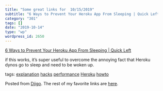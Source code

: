 ```yaml
---
title: "Some great links for  10/15/2019"
subtitle: "6 Ways to Prevent Your Heroku App From Sleeping | Quick Left"
category: "301"
tags: []
date: "2019-10-14"
type: "wp"
wordpress_id: 2650
---
```

[6 Ways to Prevent Your Heroku App From Sleeping | Quick Left](https://quickleft.com/blog/6-easy-ways-to-prevent-your-heroku-node-app-from-sleeping/) 

if this works, it’s super useful to overcome the annoying fact that Heroku dynos go to sleep and need to be woken up. 

 tags: [explanation](https://www.diigo.com/user/pitosalas/explanation) [hacks](https://www.diigo.com/user/pitosalas/hacks) [performance](https://www.diigo.com/user/pitosalas/performance) [Heroku](https://www.diigo.com/user/pitosalas/Heroku) [howto](https://www.diigo.com/user/pitosalas/howto)

Posted from [Diigo](https://www.diigo.com). The rest of my favorite links are [here](https://www.diigo.com/user/pitosalas).